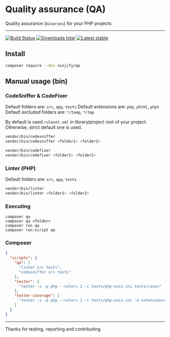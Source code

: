 # Quality assurance (QA) 

Quality assurance (`binaries`) for your PHP projects

-----

[![Build Status](https://img.shields.io/travis/ninjify/qa.svg?style=flat-square)](https://travis-ci.org/ninjify/qa)
[![Downloads total](https://img.shields.io/packagist/dt/ninjify/qa.svg?style=flat-square)](https://packagist.org/packages/ninjify/qa)
[![Latest stable](https://img.shields.io/packagist/v/ninjify/qa.svg?style=flat-square)](https://packagist.org/packages/ninjify/qa)

## Install

```bash
composer require --dev ninjify/qa
```

## Manual usage (bin)

### CodeSniffer & CodeFixer

Default folders are: `src`, `app`, `tests`
Default extensions are: `php`, `phtml`, `phpt`
Default excluded folders are: `*/temp`, `*/tmp`

By default is used `ruleset.xml` in library/project root of your project. Otherwise, strict default one is used.

```sh
vendor/bin/codesniffer
vendor/bin/codesniffer <folder1> <folder2>
```

```sh
vendor/bin/codefixer
vendor/bin/codefixer <folder1> <folder2>
```

### Linter (PHP)

Default folders are: `src`, `app`, `tests`

```sh
vendor/bin/linter
vendor/bin/linter <folder1> <folder2>
```

### Executing

```
composer qa
composer qa <folder>
composer run qa
composer run-script qa
```

### Composer

```json
{
  "scripts": {
    "qa": [
      "linter src tests",
      "codesniffer src tests"
    ],
    "tester": [
      "tester -s -p php --colors 1 -c tests/php-unix.ini tests/cases"
    ],
    "tester-coverage": [
      "tester -s -p php --colors 1 -c tests/php-unix.ini -d extension=xdebug.so --coverage ./coverage.xml --coverage-src ./src tests/cases "
    ]
  }
}
```

-----

Thanks for testing, reporting and contributing.
